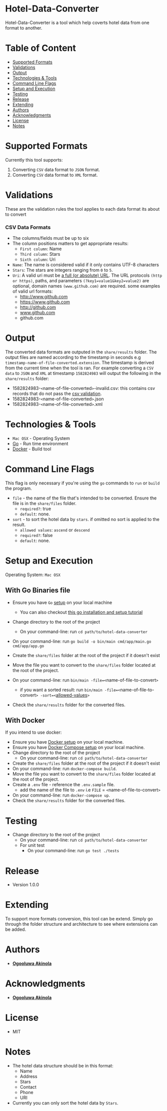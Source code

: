 # Hotel-Data-Converter
Hotel-Data-Converter is a tool which help coverts hotel data from one format to another.

# Table of Content
* [Supported Formats](#supported-formats)
* [Validations](#validations)
* [Output](#output)
* [Technologies & Tools](#technologies-&-tools)
* [Command Line Flags](#command-line-flags)
* [Setup and Execution](#setup-and-execution)
* [Testing](#testing)
* [Release](#release)
* [Extending](#Extending)
* [Authors](#authors)
* [Acknowledgments](#acknowledgments)
* [License](#license)
* [Notes](#notes)


# Supported Formats
Currently this tool supports:
1. Converting `CSV` data format to `JSON` format.
2. Converting `CSV` data format to `XML` format.


# Validations
These are the validation rules the tool applies to each data format its about to convert
### CSV Data Formats
  * The columns/fields must be up to six
  * The column positions matters to get appropriate results:
    * `First column`: Name
    * `Third column`: Stars
    * `Sixth column`: Uri
  * `Name`: The name is considered valid if it only contains UTF-8 characters
  * `Stars`: The stars are integers ranging from `0` to `5`.
  * `Uri`: A valid uri must be [a full (or absolute) URL](https://developer.mozilla.org/en-US/docs/Learn/Common_questions/What_is_a_URL). The URL protocols `(http or https)`, paths, and parameters `(?key1=value1&key2=value2)` are optional, domain names `(www.github.com)` are required.
  some examples of valid url formats:
    * http://www.github.com
    * https://www.github.com
    * http://github.com
    * www.github.com
    * github.com


# Output
The converted data formats are outputed in the `share/results` folder.
The output files are named according to the timestamp in seconds e.g `timestamp-name-of-file-converted.extension`.
The timestamp is derived from the current time when the tool is ran.
For example converting a `CSV data` to `JSON` and `XML` at timestamp `1582824983` will output the following in the `share/results` folder:
* 1582824983-`<`name-of-file-converted`>`-invalid.csv: this contains csv records that do not pass the [csv validation](###csv-data-formats).
* 1582824983-`<`name-of-file-converted`>`.json
* 1582824983-`<`name-of-file-converted`>`.xml


# Technologies & Tools
* `Mac OSX` - Operating System
* [Go](https://golang.org/) - Run time environment
* [Docker](https://www.docker.com) - Build tool

# Command Line Flags
This flag is only necessary if you're using the `go` commands to `run` or `build` the program.
* `file` - the name of the file that's intended to be converted. Ensure the file is in the `share/files` folder.
  * `required?`: true
  *  `default`: none.
* `sort` - to sort the hotel data by `stars`. if omitted no sort is applied to the result.
  * `allowed values`: `ascend` or `descend`
  * `required?`: false
  *  `default`: none.


# Setup and Execution
  Operating System: `Mac OSX`

## With Go Binaries file
* Ensure you have `Go` [setup](https://golang.org/doc/install) on your local machine
  *  You can also checkout [this go installation and setup tutorial](https://www.digitalocean.com/community/tutorial_series/how-to-install-and-set-up-a-local-programming-environment-for-go)

* Change directory to the root of the project 
  * On your command-line: run `cd path/to/hotel-data-converter`
* On your command-line: run `go build -o bin/main cmd/app/main.go cmd/app/app.go`
* Create the `share/files` folder at the root of the project if it doesn't exist
* Move the file you want to convert to the `share/files` folder located at the root of the project.
* On your command-line: run `bin/main -file=<`name-of-file-to-convert`>`
  * if you want a sorted result: run `bin/main -file=<`name-of-file-to-convert`> -sort=<`[allowed-values](###command-line-flags)`>`
* Check the `share/results` folder for the converted files.

## With Docker
  If you intend to use docker:
  * Ensure you have [Docker setup](https://docs.docker.com/install/#supported-platforms) on your local machine.
  * Ensure you have [Docker Compose setup](https://docs.docker.com/compose/install/#install-compose) on your local machine.
  * Change directory to the root of the project 
    * On your command-line: run `cd path/to/hotel-data-converter` 
  * Create the `share/files` folder at the root of the project if it doesn't exist
  * On your command-line: run `docker-compose build`.
  * Move the file you want to convert to the `share/files` folder located at the root of the project.
  * Create a `.env` file - reference the `.env.sample` file.
    * add the name of the file to `.env` i.e `FILE` = `<`name-of-file-to-convert`>`
  * On your command-line: run `docker-compose up`.
  * Check the `share/results` folder for the converted files.


# Testing
* Change directory to the root of the project 
  * On your command-line: run `cd path/to/hotel-data-converter`
  *  For unit test
      * On your command-line: run  `go test ./tests`


# Release
* Version 1.0.0


# Extending
To support more formats conversion, this tool can be extend. Simply go through the folder structure and architecture to see where extensions can be added.


# Authors
* [**Ogooluwa Akinola**](https://github.com/rovilay)


# Acknowledgments
* [**Ogooluwa Akinola**](https://github.com/rovilay)


# License
*  MIT


# Notes
* The hotel data structure should be in this format:
  * Name
  * Address
  * Stars
  * Contact
  * Phone
  * URI
* Currently you can only sort the hotel data by `Stars`.
